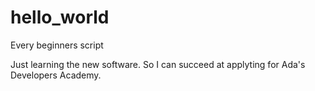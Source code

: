 # hello_world
Every beginners script

Just learning the new software. So I can succeed at applyting for Ada's Developers Academy.
